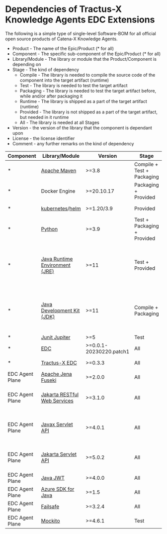 # Dependencies of Tractus-X Knowledge Agents EDC Extensions

The following is a simple type of single-level Software-BOM for all official open source products of Catena-X Knowledge Agents. 

* Product - The name of the Epic/Product (* for all)
* Component - The specific sub-component of the Epic/Product (* for all)
* Library/Module - The library or module that the Product/Component is depending on
* Stage - The kind of dependency 
  * Compile - The library is needed to compile the source code of the component into the target artifact (runtime)
  * Test - The library is needed to test the target artifact
  * Packaging - The library is needed to test the target artifact before, while and/or after packaging it
  * Runtime - The library is shipped as a part of the target artifact (runtime)
  * Provided - The library is not shipped as a part of the target artifact, but needed in it runtime
  * All - The library is needed at all Stages
* Version - the version of the library that the component is dependant upon
* License - the license identifier
* Comment - any further remarks on the kind of dependency

| Component | Library/Module  | Version | Stage | License | Comment |
| -- | --- | --- | --- | --- | ---| 
| * | [Apache Maven](https://maven.apache.org) | >=3.8 | Compile + Test + Packaging | Apache License 2.0 |     |
| * | Docker Engine | >=20.10.17 | Packaging + Provided | Apache License 2.0 |     |
| * | [kubernetes](https://kubernetes.io/de/)/[helm](https://helm.sh/) | >=1.20/3.9 | Provided | Apache License 2.0 |     |
| * | [Python](https://www.python.org/) | >=3.9 | Test + Packaging + Provided | Zero Clause BSD |     |
| * | [Java Runtime Environment (JRE)](https://de.wikipedia.org/wiki/Java-Laufzeitumgebung) | >=11 | Test + Provided | * | License (GPL, BCL, ...) depends on choosen runtime. |
| * | [Java Development Kit (JDK)](https://de.wikipedia.org/wiki/Java_Development_Kit) | >=11 | Compile + Packaging | * | License (GPL, BCL, ...) depends on choosen kit. |
| * | [Junit Jupiter](https://junit.org) | >=5 | Test | MIT |     |
| * | [EDC](https://github.com/eclipse-edc) | >=0.0.1-20230220.patch1 | All | Apache License 2.0 |     |
| * | [Tractus-X EDC](https://github.com/eclipse-tractusx/tractusx-edc) | >=0.3.3 | All | Apache License 2.0 |     |
| EDC Agent Plane | [Apache Jena Fuseki](https://jena.apache.org/) | >=2.0.0 | All | Apache License 2.0 |     |
| EDC Agent Plane | [Jakarta RESTful Web Services](https://projects.eclipse.org/projects/ee4j.rest) | >=3.1.0 | All | Eclipse Public License (2.0) |     |
| EDC Agent Plane | [Javax Servlet API](https://de.wikipedia.org/wiki/Jakarta_Servlet) | >=4.0.1 | All | Common Development & Distribution License |     |
| EDC Agent Plane | [Jakarta Servlet API](https://projects.eclipse.org/projects/ee4j.servlet) | >=5.0.2 | All | Eclipse Public License (2.0) |     |
| EDC Agent Plane | [Java JWT](https://github.com/auth0/java-jwt) | >=4.0.0 | All | MIT |     |
| EDC Agent Plane | [Azure SDK for Java](https://github.com/Azure/azure-sdk-for-java) | >=1.5 | All | MIT |     |
| EDC Agent Plane | [Failsafe](https://failsafe.dev/) | >=3.2.4 | All | Apache License 2.0 |     |
| EDC Agent Plane | [Mockito](https://site.mockito.org/) | >=4.6.1 | Test | MIT |     | 
